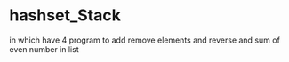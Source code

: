 # hashset_Stack
in which have 4 program to add remove elements and reverse and sum of even number in list 
